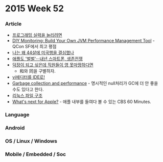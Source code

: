2015 Week 52
=============

### Article

* [프로그래밍 실력을 늘리려면](http://jeminency.tistory.com/148)
* [DIY Monitoring: Build Your Own JVM Performance Management Tool](http://www.infoq.com/presentations/jvm-performance-monitoring-tools?utm_source=infoq&utm_medium=QCon_EarlyAccessVideos&utm_campaign=QConSanFrancisco2015) - QCon SF에서 최고 평점
* [나는 왜 44살에 미국행을 결심했나](http://www.buggymind.com/567)
* [애플도 '벌벌'···내년 스마트폰, 생존전쟁](http://news.naver.com/main/read.nhn?mode=LSD&mid=sec&oid=031&aid=0000365347&sid1=001)
* [덕장이 되고 싶은데 직원들이 영 못마땅하다면](http://www.ttimes.co.kr/index.html?no=2015122416077721055)
    - 和와 同을 구별하자.
* [vi에디터를 IDE로!](https://github.com/xmementoit/vim-ide)
* [Garbage collection and performance](http://www.ibm.com/developerworks/library/j-jtp01274/index.html) - 명시적인 null처리가 GC에 더 안 좋을 수도 있다고 한다.
* [리눅스 파일 구조](http://blog.naver.com/PostView.nhn?blogId=hgh73&logNo=220580162459&redirect=Dlog&widgetTypeCall=true)
* [What's next for Apple?](http://www.cbsnews.com/news/60-minutes-apple-tim-cook-charlie-rose/) - 애플 내부를 들여다 볼 수 있는 CBS 60 Minutes.

### Language


### Android


### OS / Linux / Windows


### Mobile / Embedded / Soc
